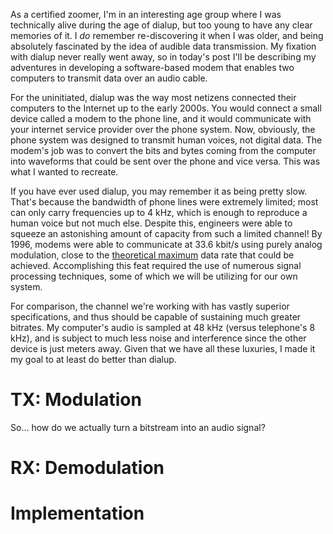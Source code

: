 As a certified zoomer, I'm in an interesting age group where I was technically alive during the age of dialup, but too young to have any clear memories of it. I *do* remember re-discovering it when I was older, and being absolutely fascinated by the idea of audible data transmission. My fixation with dialup never really went away, so in today's post I'll be describing my adventures in developing a software-based modem that enables two computers to transmit data over an audio cable.

For the uninitiated, dialup was the way most netizens connected their computers to the Internet up to the early 2000s. You would connect a small device called a modem to the phone line, and it would communicate with your internet service provider over the phone system. Now, obviously, the phone system was designed to transmit human voices, not digital data. The modem's job was to convert the bits and bytes coming from the computer into waveforms that could be sent over the phone and vice versa. This was what I wanted to recreate.

If you have ever used dialup, you may remember it as being pretty slow. That's because the bandwidth of phone lines were extremely limited; most can only carry frequencies up to 4 kHz, which is enough to reproduce a human voice but not much else. Despite this, engineers were able to squeeze an astonishing amount of capacity from such a limited channel! By 1996, modems were able to communicate at 33.6 kbit/s using purely analog modulation, close to the [theoretical maximum](https://en.wikipedia.org/wiki/Noisy-channel_coding_theorem) data rate that could be achieved. Accomplishing this feat required the use of numerous signal processing techniques, some of which we will be utilizing for our own system.

For comparison, the channel we're working with has vastly superior specifications, and thus should be capable of sustaining much greater bitrates. My computer's audio is sampled at 48 kHz (versus telephone's 8 kHz), and is subject to much less noise and interference since the other device is just meters away. Given that we have all these luxuries, I made it my goal to at least do better than dialup.

# TX: Modulation

So&hellip; how do we actually turn a bitstream into an audio signal?



# RX: Demodulation

# Implementation
